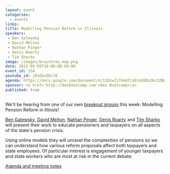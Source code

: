 ```yaml
---
layout: event
categories: 
  - events
links:
title: Modelling Pension Reform in Illinois
speakers:
 - Ben Galewsky
 - David Melton
 - Nathan Pinger
 - Denis Roarty
 - Tim Sharko
image: /images/braintree_map.png
date: 2015-05-05T18:00:00-05:00
event_id: 154 
youtube_id: j0iEbcDUcl0
agenda: https://docs.google.com/document/d/1IDzwZifHa6ltxDJxUERLObc3ZBqF4PiiS9ekCJtAZHw/edit#
sponsor: <a href='http://devbootcamp.com'>Dev Bootcamp</a>
published: true
---
```


We'll be hearing from one of our own [breakout groups](http://chihacknight.org/breakouts.html) this week: Modelling Pension Reform in Illinois!

[Ben Galewsky](https://www.linkedin.com/in/bengalewsky), [David Melton](https://www.linkedin.com/pub/david-melton/14/349/1b3), [Nathan Pinger](https://www.linkedin.com/in/nathanpinger), [Denis Roarty](https://www.linkedin.com/pub/denis-roarty/30/b0/394) and [Tim Sharko](https://www.linkedin.com/in/timothysharko) will present their work to educate pensioners and taxpayers on all aspects of the state's pension crisis. 

Using online models they will unravel the complexities of pensions so we can understand how various reform proposals affect both taxpayers and state employees. Of particular interest is engagement of younger taxpayers and state workers who are most at risk in the current debate.

[<i class='fa fa-file-text-o'></i> Agenda and meeting notes](https://docs.google.com/document/d/1IDzwZifHa6ltxDJxUERLObc3ZBqF4PiiS9ekCJtAZHw/edit#)